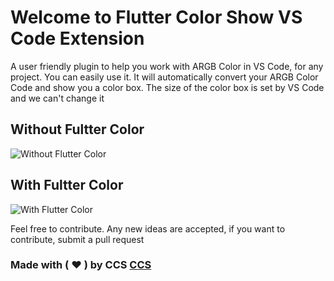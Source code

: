 # Welcome to Flutter Color Show VS Code Extension

 A user friendly plugin to help you work with ARGB Color in VS Code, for any project. You can easily use it. It will automatically convert your ARGB Color Code and show you a color box. The size of the color box is set by VS Code and we can't change it

## Without Fultter Color

![Without Flutter Color](https://buzzyevent.in/assets/images/vscode/without-plugin.jpg)

## With Fultter Color

![With Flutter Color](https://buzzyevent.in/assets/images/vscode/with-plugin.jpg)

Feel free to contribute. Any new ideas are accepted, if you want to contribute, submit a pull request

### Made with ( ❤ ) by CCS [CCS](http://circle.codesolution.in)

